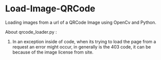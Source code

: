 # Load-Image-QRCode
Loading images from a url of a QRCode Image using OpenCv and Python.

About qrcode_loader.py :
1. In an exception inside of code, when its trying to load the page from a request
   an error might occur, in generally is the 403 code, it can be because of the image
   license from site.
